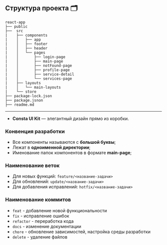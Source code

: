 

## Структура проекта 🗂️
```
react-app
├── public 
├──  src  
|    ├── components  
|    │   ├── app  
|    │   ├── footer  
|    │   ├── header  
|    │   └── pages  
|    │       ├── login-page  
|    │       ├── main-page  
|    │       ├── notFound-page  
|    │       ├── profile-page  
|    │       ├── service-detail  
|    │       └── services-page  
|    ├── layouts  
|    │   └── main-layouts  
|    └── store
├── package-lock.json
├── package.jsnon
├── readme.md
```

---

- **Consta UI Kit** — элегантный дизайн прямо из коробки.

### Конвенция разработки
- Все компоненты называются с **большой буквы**;
- Лежат в **одноименной директории**;
- Именование папок компонентов в формате **main-page**;

### Наименование веток
- Для новых функций:
``feature/<название-задачи>``
- Для обновлений: ``update/<название-задачи>``
- Для добавления исправлений: ``hotfix/<название-задачи>``

### Наименование коммитов
- `feat` - добавление новой функциональности
- `fix` - исправление ошибок
- `refactor` - переработка кода
- `docs` - изменение документации
- `chore` - обновление зависимостей, настройка среды разработки
- `delete` - удаление файлов
